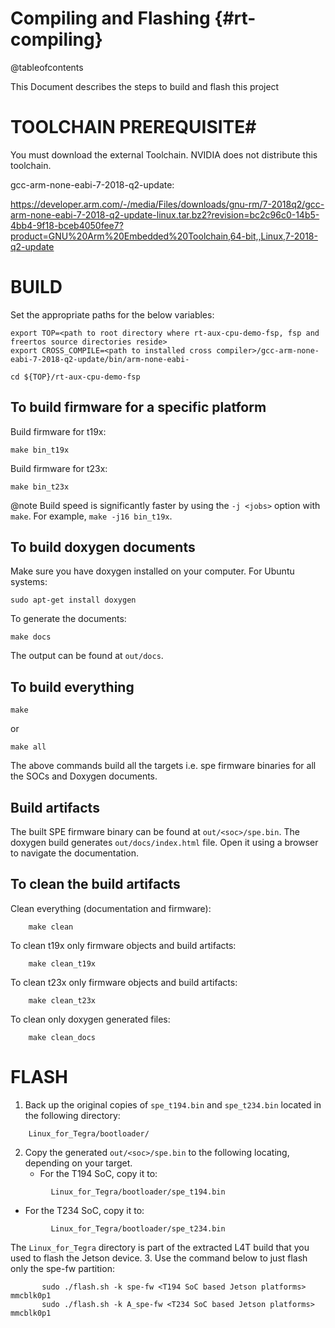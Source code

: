Compiling and Flashing {#rt-compiling}
======================

@tableofcontents

This Document describes the steps to build and flash this project

# TOOLCHAIN PREREQUISITE#

You must download the external Toolchain. NVIDIA does not distribute this toolchain.

gcc-arm-none-eabi-7-2018-q2-update:

https://developer.arm.com/-/media/Files/downloads/gnu-rm/7-2018q2/gcc-arm-none-eabi-7-2018-q2-update-linux.tar.bz2?revision=bc2c96c0-14b5-4bb4-9f18-bceb4050fee7?product=GNU%20Arm%20Embedded%20Toolchain,64-bit,,Linux,7-2018-q2-update

# BUILD

Set the appropriate paths for the below variables:
```
export TOP=<path to root directory where rt-aux-cpu-demo-fsp, fsp and freertos source directories reside>
export CROSS_COMPILE=<path to installed cross compiler>/gcc-arm-none-eabi-7-2018-q2-update/bin/arm-none-eabi-

cd ${TOP}/rt-aux-cpu-demo-fsp
```

## To build firmware for a specific platform
Build firmware for t19x:
```
make bin_t19x
```
Build firmware for t23x:
```
make bin_t23x
```
@note Build speed is significantly faster by using the `-j <jobs>` option with `make`.
For example, `make -j16 bin_t19x`.

## To build doxygen documents

Make sure you have doxygen installed on your computer. For Ubuntu systems:
```
sudo apt-get install doxygen
```
To generate the documents:
```
make docs
```
The output can be found at `out/docs`.

## To build everything

```
make
```
or
```
make all
```
The above commands build all the targets i.e. spe firmware binaries for all the
SOCs and Doxygen documents.

## Build artifacts

The built SPE firmware binary can be found at `out/<soc>/spe.bin`.
The doxygen build generates `out/docs/index.html` file. Open it
using a browser to navigate the documentation.

## To clean the build artifacts
Clean everything (documentation and firmware):
```
	make clean
```
To clean t19x only firmware objects and build artifacts:
```
	make clean_t19x
```
To clean t23x only firmware objects and build artifacts:
```
	make clean_t23x
```
To clean only doxygen generated files:
```
	make clean_docs
```

# FLASH

1. Back up the original copies of `spe_t194.bin` and `spe_t234.bin` located in the
following directory:
```
    Linux_for_Tegra/bootloader/
```
2. Copy the generated `out/<soc>/spe.bin` to the following locating, depending on your target.
   - For the T194 SoC, copy it to:
```
         Linux_for_Tegra/bootloader/spe_t194.bin
```
   - For the T234 SoC, copy it to:
```
         Linux_for_Tegra/bootloader/spe_t234.bin
```
   The `Linux_for_Tegra` directory is part of the extracted L4T build that
   you used to flash the Jetson device.
3. Use the command below to just flash only the spe-fw partition:
```
       sudo ./flash.sh -k spe-fw <T194 SoC based Jetson platforms> mmcblk0p1
       sudo ./flash.sh -k A_spe-fw <T234 SoC based Jetson platforms> mmcblk0p1
```
